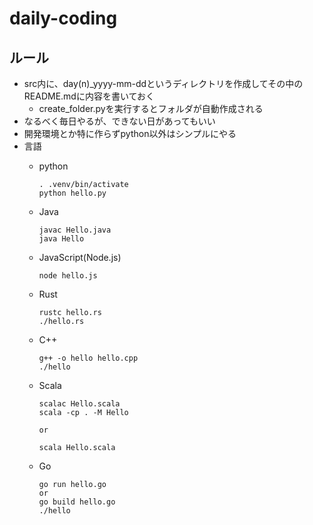 # daily-coding

## ルール
- src内に、day(n)_yyyy-mm-ddというディレクトリを作成してその中のREADME.mdに内容を書いておく
    - create_folder.pyを実行するとフォルダが自動作成される
- なるべく毎日やるが、できない日があってもいい
- 開発環境とか特に作らずpython以外はシンプルにやる
- 言語
    - python
        ```
        . .venv/bin/activate
        python hello.py
        ```
    - Java
        ``` 
        javac Hello.java
        java Hello
        ```
    - JavaScript(Node.js)
        ```
        node hello.js
        ```

    - Rust
        ```
        rustc hello.rs
        ./hello.rs
        ``` 
    - C++
        ```
        g++ -o hello hello.cpp
        ./hello
        ```

    - Scala
        ```
        scalac Hello.scala
        scala -cp . -M Hello
        
        or 
        
        scala Hello.scala
        ```
  
    - Go
        ```
        go run hello.go
        or 
        go build hello.go
        ./hello
        ```